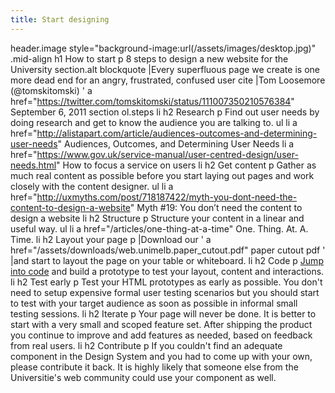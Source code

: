 ```yaml
---
title: Start designing
---
```

header.image style="background-image:url(/assets/images/desktop.jpg)"
  .mid-align
    h1 How to start
    p 8 steps to design a new website for the University
section.alt
  blockquote
    |Every superfluous page we create is one more dead end for an angry, frustrated, confused user
    cite
      |Tom Loosemore (@tomskitomski)
      '
      a href="https://twitter.com/tomskitomski/status/111007350210576384" September 6, 2011
section
  ol.steps
    li
      h2 Research
      p Find out user needs by doing research and get to know the audience you are talking to.
      ul
        li
          a href="http://alistapart.com/article/audiences-outcomes-and-determining-user-needs" Audiences, Outcomes, and Determining User Needs
        li
          a href="https://www.gov.uk/service-manual/user-centred-design/user-needs.html" How to focus a service on users
    li
      h2 Get content
      p Gather as much real content as possible before you start laying out pages and work closely with the content designer.
      ul
        li
          a href="http://uxmyths.com/post/718187422/myth-you-dont-need-the-content-to-design-a-website" Myth #19: You don’t need the content to design a website
    li
      h2 Structure
      p Structure your content in a linear and useful way.
      ul
        li
          a href="/articles/one-thing-at-a-time" One. Thing. At. A. Time.
    li
      h2 Layout your page
      p
        |Download our
        '
        a href="/assets/downloads/web.unimelb.paper_cutout.pdf" paper cutout pdf
        '
        |and start to layout the page on your table or whiteboard.
    li
      h2 Code
      p <a href="/developers">Jump into code</a> and build a prototype to test your layout, content and interactions.
    li
      h2 Test early
      p Test your HTML prototypes as early as possible. You don't need to setup expensive formal user testing scenarios but you should start to test with your target audience as soon as possible in informal small testing sessions.
    li
      h2 Iterate
      p Your page will never be done. It is better to start with a very small and scoped feature set. After shipping the product you continue to improve and add features as needed, based on feedback from real users.
    li
      h2 Contribute
      p If you couldn't find an adequate component in the Design System and you had to come up with your own, please contribute it back. It is highly likely that someone else from the Universitie's web community could use your component as well.